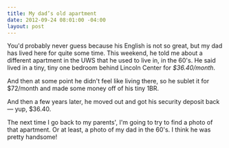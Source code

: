 ```yaml
---
title: My dad’s old apartment
date: 2012-09-24 08:01:00 -04:00
layout: post
---
```


You'd probably never guess because his English is not so great, but my dad has lived here for quite some time. This weekend, he told me about a different apartment in the UWS that he used to live in, in the 60's. He said lived in a tiny, tiny one bedroom behind Lincoln Center for *$36.40/month*. 

And then at some point he didn't feel like living there, so he sublet it for $72/month and made some money off of his tiny 1BR. 

And then a few years later, he moved out and got his security deposit back — yup, $36.40.

The next time I go back to my parents', I'm going to try to find a photo of that apartment. Or at least, a photo of my dad in the 60's. I think he was pretty handsome!
